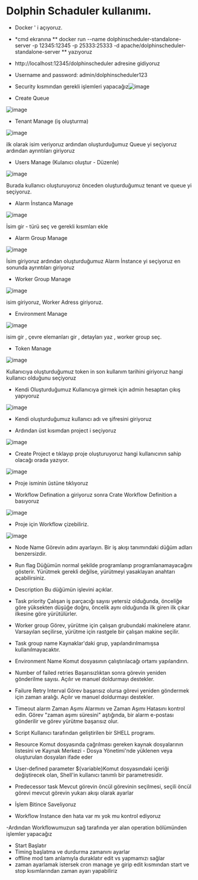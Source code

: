 # Dolphin Schaduler kullanımı.

- Docker ' i açıyoruz.

- *cmd ekranına ** docker run --name dolphinscheduler-standalone-server -p 12345:12345 -p 25333:25333 -d apache/dolphinscheduler-standalone-server ** yazıyoruz

- http://localhost:12345/dolphinscheduler adresine gidiyoruz 

- Username and password: admin/dolphinscheduler123

- Security kısmından gerekli işlemleri yapacağız![image](https://user-images.githubusercontent.com/110333072/183598567-9f8be81f-ccd0-43e4-a24e-ea61255b2d29.png)

- Create Queue 

![image](https://user-images.githubusercontent.com/110333072/183604454-7c186fe9-cb20-4285-b9a4-77138eb95670.png)

- Tenant Manage (iş oluşturma)

![image](https://user-images.githubusercontent.com/110333072/183604800-52768afe-f5c6-4c66-9103-af216d949c97.png)

ilk olarak isim veriyoruz ardından oluşturduğumuz Queue yi seçiyoruz ardından ayrıntıları giriyoruz

- Users Manage (Kulanıcı oluştur - Düzenle)

![image](https://user-images.githubusercontent.com/110333072/183605270-4e5bb9ab-a402-40e1-aee6-6103f81a1020.png)

Burada kullanıcı oluşturuyoruz önceden oluşturduğumuz tenant ve queue yi seçiyoruz.

- Alarm İnstanca Manage

![image](https://user-images.githubusercontent.com/110333072/183606759-7a765ec7-3ce1-4842-8ddf-1e596c966fdd.png)

İsim gir - türü seç ve gerekli kısımları ekle


- Alarm Group Manage 

![image](https://user-images.githubusercontent.com/110333072/183609212-5298eea4-f8a8-4b97-895c-1d770d3e3446.png)

İsim giriyoruz ardından oluşturduğumuz Alarm İnstance yi seçiyoruz en sonunda ayrıntıları giriyoruz

- Worker Group Manage 

![image](https://user-images.githubusercontent.com/110333072/183610472-0fd92a95-9231-421d-9211-3b2a030cc22b.png)

isim giriyoruz, Worker Adress giriyoruz.

- Environment Manage 

![image](https://user-images.githubusercontent.com/110333072/183612137-eda57009-66df-4f70-bfc8-7d12f941c69e.png)

isim gir , çevre elemanları gir , detayları yaz  , worker group seç.

- Token Manage 

![image](https://user-images.githubusercontent.com/110333072/183613914-f5a60e38-342a-4bbf-8911-461d55f36b25.png)

Kullanıcıya oluşturduğumuz token in son kullanım tarihini giriyoruz hangi kullanıcı olduğunu seçiyoruz 

- Kendi Oluşturduğumuz Kullanıcıya girmek için admin hesaptan çıkış yapıyoruz

![image](https://user-images.githubusercontent.com/110333072/183627206-9f24b23b-ca8a-42a1-a7e5-90701b312717.png)

- Kendi oluşturduğumuz kullanıcı adı ve şifresini giriyoruz


- Ardından üst kısımdan project i seçiyoruz

![image](https://user-images.githubusercontent.com/110333072/183626547-b02e3c97-f57e-4273-a783-f7cf0f8577c4.png)

- Create Project e tıklayıp proje oluşturuyoruz hangi kullanıcının sahip olacağı orada yazıyor. 

![image](https://user-images.githubusercontent.com/110333072/183629480-c02704b9-98f9-44ba-811b-d231521a8dfb.png)
 
 - Proje isminin üstüne tıklıyoruz

- Workflow Defination a giriyoruz sonra Crate Workflow Definition a basıyoruz

![image](https://user-images.githubusercontent.com/110333072/183630210-870fc81d-28f5-41a8-b566-927f24d55c35.png)

- Proje için Workflow çizebiliriz.

![image](https://user-images.githubusercontent.com/110333072/183630348-97538496-b47e-4af5-8264-d54540a807e8.png)

- Node Name 	Görevin adını ayarlayın. Bir iş akışı tanımındaki düğüm adları benzersizdir.
- Run flag	Düğümün normal şekilde programlanıp programlanamayacağını gösterir. Yürütmek gerekli değilse, yürütmeyi yasaklayan anahtarı açabilirsiniz.
- Description	Bu düğümün işlevini açıklar.
- Task priority	  Çalışan iş parçacığı sayısı yetersiz olduğunda, önceliğe göre yüksekten düşüğe doğru, öncelik aynı olduğunda ilk giren ilk çıkar ilkesine göre yürütülürler.
- Worker group	 Görev, yürütme için çalışan grubundaki makinelere atanır. Varsayılan seçilirse, yürütme için rastgele bir çalışan makine seçilir.
- Task group name	    Kaynaklar'daki grup, yapılandırılmamışsa kullanılmayacaktır.
- Environment Name	Komut dosyasının çalıştırılacağı ortamı yapılandırın.
- Number of failed retries    Başarısızlıktan sonra görevin yeniden gönderilme sayısı. Açılır ve manuel doldurmayı destekler.	
- Failure Retry Interval     Görev başarısız olursa görevi yeniden göndermek için zaman aralığı. Açılır ve manuel doldurmayı destekler.
- Timeout alarm        Zaman Aşımı Alarmını ve Zaman Aşımı Hatasını kontrol edin. Görev "zaman aşımı süresini" aştığında, bir alarm e-postası gönderilir ve görev yürütme başarısız olur.
- Script	  Kullanıcı tarafından geliştirilen bir SHELL programı.
- Resource	Komut dosyasında çağrılması gereken kaynak dosyalarının listesini ve Kaynak Merkezi - Dosya Yönetimi'nde yüklenen veya oluşturulan dosyaları ifade eder
- User-defined parameter   ${variable}Komut dosyasındaki içeriği değiştirecek olan, Shell'in kullanıcı tanımlı bir parametresidir.
- Predecessor task   	Mevcut görevin öncül görevinin seçilmesi, seçili öncül görevi mevcut görevin yukarı akışı olarak ayarlar

- İşlem Bitince Saveliyoruz

- Workflow Instance den hata var mı yok mu kontrol ediyoruz

-Ardından Workflowumuzun sağ tarafında yer alan operation bölümünden işlemler yapacağız

* Start Başlatır
* Timing başlatma ve durdurma zamanını ayarlar
* offline mod tam anlamıyla duraklatır edit vs yapmamızı sağlar
* zaman ayarlamak istersek cron manage ye girip edit kısmından start ve stop kısımlarından zaman ayarı yapabiliriz





                                                                                                                                              
